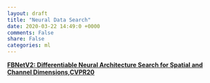 ```yaml
---
layout: draft
title: "Neural Data Search"
date: 2020-03-22 14:49:0 +0000
comments: False
share: False
categories: ml
---
```



**[FBNetV2: Differentiable Neural Architecture Search for Spatial and Channel Dimensions,CVPR20](https://arxiv.org/pdf/2004.05565.pdf)**


